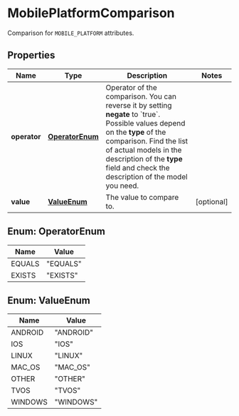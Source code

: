 

# MobilePlatformComparison

Comparison for `MOBILE_PLATFORM` attributes.

## Properties

| Name | Type | Description | Notes |
|------------ | ------------- | ------------- | -------------|
|**operator** | [**OperatorEnum**](#OperatorEnum) | Operator of the comparison. You can reverse it by setting **negate** to &#x60;true&#x60;.   Possible values depend on the **type** of the comparison. Find the list of actual models in the description of the **type** field and check the description of the model you need. |  |
|**value** | [**ValueEnum**](#ValueEnum) | The value to compare to. |  [optional] |



## Enum: OperatorEnum

| Name | Value |
|---- | -----|
| EQUALS | &quot;EQUALS&quot; |
| EXISTS | &quot;EXISTS&quot; |



## Enum: ValueEnum

| Name | Value |
|---- | -----|
| ANDROID | &quot;ANDROID&quot; |
| IOS | &quot;IOS&quot; |
| LINUX | &quot;LINUX&quot; |
| MAC_OS | &quot;MAC_OS&quot; |
| OTHER | &quot;OTHER&quot; |
| TVOS | &quot;TVOS&quot; |
| WINDOWS | &quot;WINDOWS&quot; |



